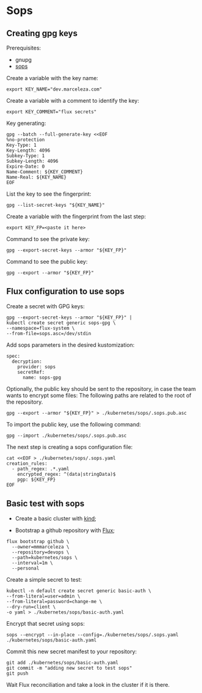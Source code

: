# Sops

## Creating gpg keys

Prerequisites:

- gnupg
- [sops](https://github.com/mozilla/sops/releases)

Create a variable with the key name:

```console
export KEY_NAME="dev.marceleza.com"
```

Create a variable with a comment to identify the key:

```console
export KEY_COMMENT="flux secrets"
```

Key generating:

```console
gpg --batch --full-generate-key <<EOF
%no-protection
Key-Type: 1
Key-Length: 4096
Subkey-Type: 1
Subkey-Length: 4096
Expire-Date: 0
Name-Comment: ${KEY_COMMENT}
Name-Real: ${KEY_NAME}
EOF
```

List the key to see the fingerprint:

```console
gpg --list-secret-keys "${KEY_NAME}"
```

Create a variable with the fingerprint from the last step:

```console
export KEY_FP=<paste it here>
```

Command to see the private key:

```console
gpg --export-secret-keys --armor "${KEY_FP}"
```

Command to see the public key:

```console
gpg --export --armor "${KEY_FP}"
```

## Flux configuration to use sops

Create a secret with GPG keys:

```console
gpg --export-secret-keys --armor "${KEY_FP}" |
kubectl create secret generic sops-gpg \
--namespace=flux-system \
--from-file=sops.asc=/dev/stdin
```

Add sops parameters in the desired kustomization:

```console
spec:
  decryption:
    provider: sops
    secretRef:
      name: sops-gpg
```

Optionally, the public key should be sent to the repository, in case the team wants to encrypt some files:
The following paths are related to the root of the repository.

```console
gpg --export --armor "${KEY_FP}" > ./kubernetes/sops/.sops.pub.asc
```

To import the public key, use the following command:

```console
gpg --import ./kubernetes/sops/.sops.pub.asc
```

The next step is creating a sops configuration file:

```console
cat <<EOF > ./kubernetes/sops/.sops.yaml
creation_rules:
  - path_regex: .*.yaml
    encrypted_regex: ^(data|stringData)$
    pgp: ${KEY_FP}
EOF
```

## Basic test with sops

- Create a basic cluster with [kind](../kind/README.md);

- Bootstrap a github repository with [Flux](../flux/README.md);

```console
flux bootstrap github \
  --owner=mmmarceleza \
  --repository=devops \
  --path=kubernetes/sops \
  --interval=1m \
  --personal
```

Create a simple secret to test:

```console
kubectl -n default create secret generic basic-auth \
--from-literal=user=admin \
--from-literal=password=change-me \
--dry-run=client \
-o yaml > ./kubernetes/sops/basic-auth.yaml
```

Encrypt that secret using sops:

```console
sops --encrypt --in-place --config=./kubernetes/sops/.sops.yaml ./kubernetes/sops/basic-auth.yaml
```

Commit this new secret manifest to your repository:

```console
git add ./kubernetes/sops/basic-auth.yaml
git commit -m "adding new secret to test sops"
git push
```

Wait Flux reconciliation and take a look in the cluster if it is there.


